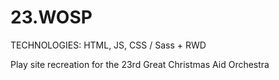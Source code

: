 # 23.WOSP

TECHNOLOGIES:  HTML, JS, CSS / Sass + RWD

Play site recreation for the 23rd Great Christmas Aid Orchestra
